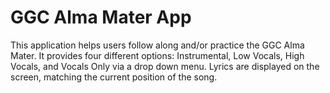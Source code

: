 GGC Alma Mater App
=====================

This application helps users follow along and/or practice the GGC Alma Mater. It provides four different options: Instrumental, Low Vocals, High Vocals, and Vocals Only via a drop down menu. Lyrics are displayed on the screen, matching the current position of the song.
